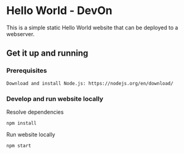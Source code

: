 # Hello World - DevOn
This is a simple static Hello World website that can be deployed to a webserver.

## Get it up and running

### Prerequisites

```
Download and install Node.js: https://nodejs.org/en/download/
```

### Develop and run website locally

Resolve dependencies
```
npm install
```

Run website locally
```
npm start
```